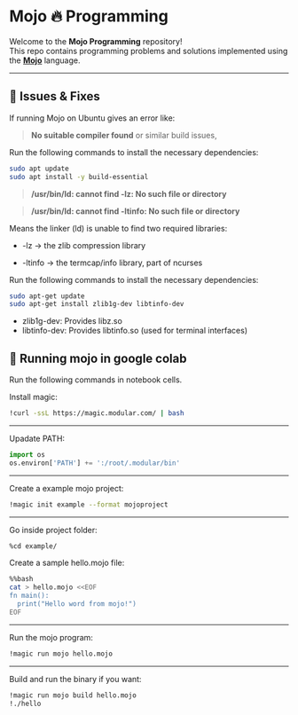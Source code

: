# Mojo 🔥 Programming

Welcome to the **Mojo Programming** repository!  
This repo contains programming problems and solutions implemented using the **[Mojo](https://www.modular.com/mojo)** language.

---

## 📌 Issues & Fixes

If running Mojo on Ubuntu gives an error like:

> **No suitable compiler found** or similar build issues,

Run the following commands to install the necessary dependencies:

```bash
sudo apt update
sudo apt install -y build-essential
```

> **/usr/bin/ld: cannot find -lz: No such file or directory**

> **/usr/bin/ld: cannot find -ltinfo: No such file or directory**

Means the linker (ld) is unable to find two required libraries:

* -lz → the zlib compression library

* -ltinfo → the termcap/info library, part of ncurses

Run the following commands to install the necessary dependencies:

```bash
sudo apt-get update
sudo apt-get install zlib1g-dev libtinfo-dev
```
* zlib1g-dev: Provides libz.so
* libtinfo-dev: Provides libtinfo.so (used for terminal interfaces)

## 📌 Running mojo in google colab
Run the following commands in notebook cells.

Install magic:
```bash
!curl -ssL https://magic.modular.com/ | bash
```
---
Upadate PATH:

```python
import os
os.environ['PATH'] += ':/root/.modular/bin'
```
---
Create a example mojo project:
```bash
!magic init example --format mojoproject
```
---
Go inside project folder:
```bash
%cd example/
```
Create a sample hello.mojo file:

```bash
%%bash
cat > hello.mojo <<EOF
fn main():
  print("Hello word from mojo!")
EOF
```
----
Run the mojo program:
```bash
!magic run mojo hello.mojo
```
---
Build and run the binary if you want:
```bash
!magic run mojo build hello.mojo
!./hello
```
